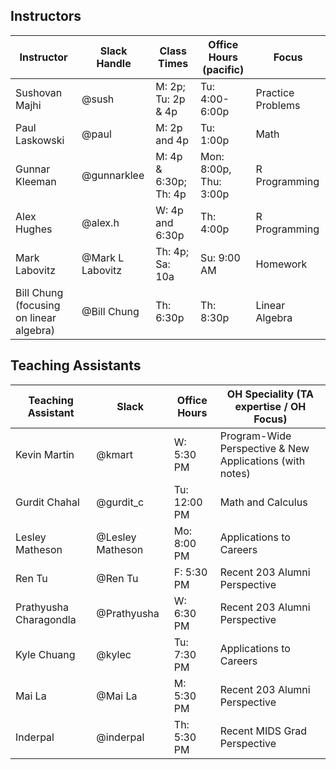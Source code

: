 ## Instructors 

| Instructor                              | Slack Handle     | Class Times           | Office Hours (pacific) | Focus             |
|-----------------------------------------|------------------|-----------------------|------------------------|-------------------|
| Sushovan Majhi                          | @sush            | M: 2p; Tu: 2p & 4p    | Tu: 4:00-6:00p         | Practice Problems |
| Paul Laskowski                          | @paul            | M: 2p and 4p          | Tu: 1:00p              | Math              |
| Gunnar Kleeman                          | @gunnarklee      | M: 4p & 6:30p; Th: 4p | Mon: 8:00p, Thu: 3:00p | R Programming     |
| Alex Hughes                             | @alex.h          | W: 4p and 6:30p       | Th: 4:00p              | R Programming     |
| Mark Labovitz                           | @Mark L Labovitz | Th: 4p; Sa: 10a       | Su: 9:00 AM            | Homework          |
| Bill Chung (focusing on linear algebra) | @Bill Chung      | Th: 6:30p             | Th: 8:30p              | Linear Algebra    |

## Teaching Assistants

| Teaching Assistant     | Slack            | Office Hours | OH Speciality (TA expertise / OH Focus)                  |
|------------------------|------------------|--------------|----------------------------------------------------------|
| Kevin Martin           | @kmart           | W: 5:30 PM   | Program-Wide Perspective & New Applications (with notes) |
| Gurdit Chahal          | @gurdit_c        | Tu: 12:00 PM  | Math and Calculus                                       |
| Lesley Matheson        | @Lesley Matheson | Mo: 8:00 PM  | Applications to Careers                                  |
| Ren Tu                 | @Ren Tu          | F: 5:30 PM   | Recent 203 Alumni Perspective                            |
| Prathyusha Charagondla | @Prathyusha      | W: 6:30 PM   | Recent 203 Alumni Perspective                            |
| Kyle Chuang            | @kylec           | Tu: 7:30 PM  | Applications to Careers                                  |
| Mai La                 | @Mai La          | M: 5:30 PM   | Recent 203 Alumni Perspective                            |
| Inderpal               | @inderpal        | Th: 5:30 PM  | Recent MIDS Grad Perspective                             |
